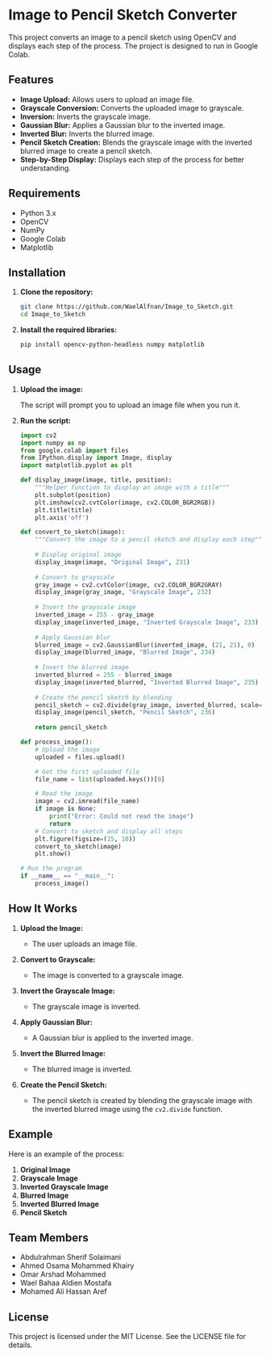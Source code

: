 # Image to Pencil Sketch Converter

This project converts an image to a pencil sketch using OpenCV and displays each step of the process. The project is designed to run in Google Colab.

## Features

- **Image Upload:** Allows users to upload an image file.
- **Grayscale Conversion:** Converts the uploaded image to grayscale.
- **Inversion:** Inverts the grayscale image.
- **Gaussian Blur:** Applies a Gaussian blur to the inverted image.
- **Inverted Blur:** Inverts the blurred image.
- **Pencil Sketch Creation:** Blends the grayscale image with the inverted blurred image to create a pencil sketch.
- **Step-by-Step Display:** Displays each step of the process for better understanding.

## Requirements

- Python 3.x
- OpenCV
- NumPy
- Google Colab
- Matplotlib

## Installation

1. **Clone the repository:**

    ```bash
    git clone https://github.com/WaelAlfnan/Image_to_Sketch.git
    cd Image_to_Sketch
    ```

2. **Install the required libraries:**

    ```bash
    pip install opencv-python-headless numpy matplotlib
    ```

## Usage

1. **Upload the image:**

    The script will prompt you to upload an image file when you run it.

2. **Run the script:**

    ```python
    import cv2
    import numpy as np
    from google.colab import files
    from IPython.display import Image, display
    import matplotlib.pyplot as plt

    def display_image(image, title, position):
        """Helper function to display an image with a title"""
        plt.subplot(position)
        plt.imshow(cv2.cvtColor(image, cv2.COLOR_BGR2RGB))
        plt.title(title)
        plt.axis('off')

    def convert_to_sketch(image):
        """Convert the image to a pencil sketch and display each step"""
        
        # Display original image
        display_image(image, "Original Image", 231)
        
        # Convert to grayscale
        gray_image = cv2.cvtColor(image, cv2.COLOR_BGR2GRAY)
        display_image(gray_image, "Grayscale Image", 232)
        
        # Invert the grayscale image
        inverted_image = 255 - gray_image
        display_image(inverted_image, "Inverted Grayscale Image", 233)
        
        # Apply Gaussian blur
        blurred_image = cv2.GaussianBlur(inverted_image, (21, 21), 0)
        display_image(blurred_image, "Blurred Image", 234)
        
        # Invert the blurred image
        inverted_blurred = 255 - blurred_image
        display_image(inverted_blurred, "Inverted Blurred Image", 235)
        
        # Create the pencil sketch by blending
        pencil_sketch = cv2.divide(gray_image, inverted_blurred, scale=256.0)
        display_image(pencil_sketch, "Pencil Sketch", 236)
        
        return pencil_sketch

    def process_image():
        # Upload the image
        uploaded = files.upload()

        # Get the first uploaded file
        file_name = list(uploaded.keys())[0]

        # Read the image
        image = cv2.imread(file_name)
        if image is None:
            print("Error: Could not read the image")
            return
        # Convert to sketch and display all steps
        plt.figure(figsize=(15, 10))
        convert_to_sketch(image)
        plt.show()

    # Run the program
    if __name__ == "__main__":
        process_image()
    ```

## How It Works

1. **Upload the Image:**
   - The user uploads an image file.
   
2. **Convert to Grayscale:**
   - The image is converted to a grayscale image.
   
3. **Invert the Grayscale Image:**
   - The grayscale image is inverted.
   
4. **Apply Gaussian Blur:**
   - A Gaussian blur is applied to the inverted image.
   
5. **Invert the Blurred Image:**
   - The blurred image is inverted.
   
6. **Create the Pencil Sketch:**
   - The pencil sketch is created by blending the grayscale image with the inverted blurred image using the `cv2.divide` function.

## Example

Here is an example of the process:

1. **Original Image**
2. **Grayscale Image**
3. **Inverted Grayscale Image**
4. **Blurred Image**
5. **Inverted Blurred Image**
6. **Pencil Sketch**

## Team Members

- Abdulrahman Sherif Solaimani
- Ahmed Osama Mohammed Khairy
- Omar Arshad Mohammed
- Wael Bahaa Aldien Mostafa
- Mohamed Ali Hassan Aref

## License

This project is licensed under the MIT License. See the LICENSE file for details.
